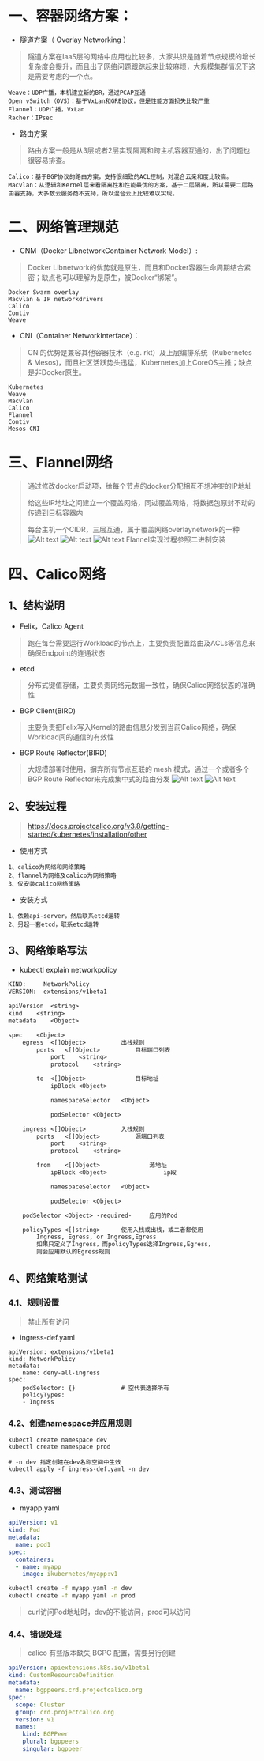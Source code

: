 # 一、容器网络方案：

* 隧道方案（ Overlay Networking ）
>隧道方案在IaaS层的网络中应用也比较多，大家共识是随着节点规模的增长复杂度会提升，而且出了网络问题跟踪起来比较麻烦，大规模集群情况下这是需要考虑的一个点。
```
Weave：UDP广播，本机建立新的BR，通过PCAP互通
Open vSwitch（OVS）：基于VxLan和GRE协议，但是性能方面损失比较严重
Flannel：UDP广播，VxLan
Racher：IPsec
```

* 路由方案
>路由方案一般是从3层或者2层实现隔离和跨主机容器互通的，出了问题也很容易排查。
```
Calico：基于BGP协议的路由方案，支持很细致的ACL控制，对混合云亲和度比较高。
Macvlan：从逻辑和Kernel层来看隔离性和性能最优的方案，基于二层隔离，所以需要二层路由器支持，大多数云服务商不支持，所以混合云上比较难以实现。
```

# 二、网络管理规范
* CNM（Docker LibnetworkContainer Network Model）:
>Docker Libnetwork的优势就是原生，而且和Docker容器生命周期结合紧密；缺点也可以理解为是原生，被Docker“绑架”。
```
Docker Swarm overlay
Macvlan & IP networkdrivers
Calico
Contiv
Weave
```

* CNI（Container NetworkInterface）：
>CNI的优势是兼容其他容器技术（e.g. rkt）及上层编排系统（Kubernetes & Mesos)，而且社区活跃势头迅猛，Kubernetes加上CoreOS主推；缺点是非Docker原生。
```
Kubernetes
Weave
Macvlan
Calico
Flannel
Contiv
Mesos CNI
```

# 三、Flannel网络

>通过修改docker启动项，给每个节点的docker分配相互不想冲突的IP地址
>
>给这些IP地址之间建立一个覆盖网络，同过覆盖网络，将数据包原封不动的传递到目标容器内
>
>每台主机一个CIDR，三层互通，属于覆盖网络overlaynetwork的一种
![Alt text](./docker.png)
![Alt text](./Flannel网络原理.png)
![Alt text](./Flannel数据包.png)
>Flannel实现过程参照二进制安装

# 四、Calico网络

## 1、结构说明
* Felix，Calico Agent
>跑在每台需要运行Workload的节点上，主要负责配置路由及ACLs等信息来确保Endpoint的连通状态
* etcd
>分布式键值存储，主要负责网络元数据一致性，确保Calico网络状态的准确性
* BGP Client(BIRD)
>主要负责把Felix写入Kernel的路由信息分发到当前Calico网络，确保Workload间的通信的有效性
* BGP Route Reflector(BIRD)
>大规模部署时使用，摒弃所有节点互联的 mesh 模式，通过一个或者多个BGP Route Reflector来完成集中式的路由分发
![Alt text](./Calico架构图.png)
![Alt text](./Calico网络图.png)

## 2、安装过程
> https://docs.projectcalico.org/v3.8/getting-started/kubernetes/installation/other

* 使用方式
```
1、calico为网络和网络策略
2、flannel为网络及calico为网络策略
3、仅安装calico网络策略
```

* 安装方式
```
1、依赖api-server，然后联系etcd运转
2、另起一套etcd，联系etcd运转
```

## 3、网络策略写法

* kubectl explain networkpolicy

```tex
KIND:     NetworkPolicy
VERSION:  extensions/v1beta1

apiVersion	<string>
kind	<string>
metadata	<Object>

spec	<Object>
    egress	<[]Object>          出栈规则
        ports	<[]Object>          目标端口列表
            port	<string>
            protocol	<string>

        to	<[]Object>              目标地址
            ipBlock	<Object>

            namespaceSelector	<Object>

            podSelector	<Object>

    ingress	<[]Object>          入栈规则
        ports	<[]Object>          源端口列表
            port	<string>
            protocol	<string>

        from	<[]Object>              源地址
            ipBlock	<Object>                ip段

            namespaceSelector	<Object>

            podSelector	<Object>

    podSelector	<Object> -required-     应用的Pod

    policyTypes	<[]string>      使用入栈或出栈，或二者都使用
        Ingress, Egress, or Ingress,Egress
        如果只定义了Ingress，而policyTypes选择Ingress,Egress，
        则会应用默认的Egress规则
```

## 4、网络策略测试
### 4.1、规则设置
> 禁止所有访问

* ingress-def.yaml
```
apiVersion: extensions/v1beta1
kind: NetworkPolicy
metadata:
    name: deny-all-ingress
spec:
    podSelector: {}             # 空代表选择所有
    policyTypes:
    - Ingress
```

### 4.2、创建namespace并应用规则
```
kubectl create namespace dev
kubectl create namespace prod

# -n dev 指定创建在dev名称空间中生效
kubectl apply -f ingress-def.yaml -n dev
```

### 4.3、测试容器

* myapp.yaml
```yaml
apiVersion: v1
kind: Pod
metadata:
  name: pod1
spec:
  containers:
  - name: myapp
    image: ikubernetes/myapp:v1
```

```bash
kubectl create -f myapp.yaml -n dev
kubectl create -f myapp.yaml -n prod
```

> curl访问Pod地址时，dev的不能访问，prod可以访问

### 4.4、错误处理
> calico 有些版本缺失 BGPC 配置，需要另行创建
```yaml
apiVersion: apiextensions.k8s.io/v1beta1
kind: CustomResourceDefinition
metadata:
  name: bgppeers.crd.projectcalico.org
spec:
  scope: Cluster
  group: crd.projectcalico.org
  version: v1
  names:
    kind: BGPPeer
    plural: bgppeers
    singular: bgppeer
```






